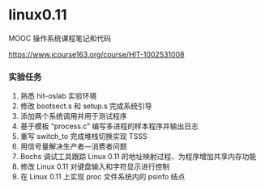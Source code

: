 # linux0.11
MOOC 操作系统课程笔记和代码

<https://www.icourse163.org/course/HIT-1002531008>



### 实验任务

1. 熟悉 hit-oslab 实验环境
2. 修改 bootsect.s 和 setup.s 完成系统引导
3. 添加两个系统调用并用于测试程序
4. 基于模板 “process.c” 编写多进程的样本程序并输出日志
5. 重写 switch_to 完成堆栈切换实现 TSSS
6. 用信号量解决生产者—消费者问题
7. Bochs 调试工具跟踪 Linux 0.11 的地址映射过程、为程序增加共享内存功能
8. 修改 Linux 0.11 对键盘输入和字符显示进行控制
9. 在 Linux 0.11 上实现 proc 文件系统内的 psinfo 结点

